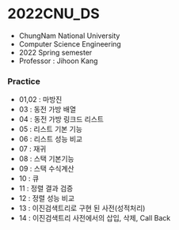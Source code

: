 # 2022CNU_DS
- ChungNam National University
- Computer Science Engineering
- 2022 Spring semester
- Professor : Jihoon Kang

### Practice
- 01,02 : 마방진
- 03 : 동전 가방 배열
- 04 : 동전 가방 링크드 리스트
- 05 : 리스트 기본 기능
- 06 : 리스트 성능 비교
- 07 : 재귀
- 08 : 스택 기본기능
- 09 : 스택 수식계산
- 10 : 큐
- 11 : 정렬 결과 검증
- 12 : 정렬 성능 비교
- 13 : 이진검색트리로 구현 된 사전(성적처리)
- 14 : 이진검색트리 사전에서의 삽입, 삭제, Call Back

